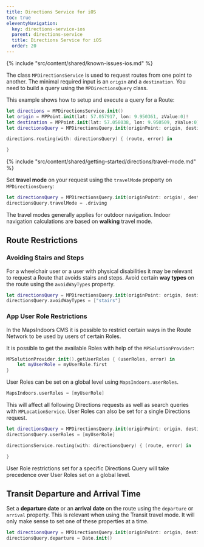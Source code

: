 ```yaml
---
title: Directions Service for iOS
toc: true
eleventyNavigation:
  key: directions-service-ios
  parent: directions-service
  title: Directions Service for iOS
  order: 20
---
```


<!-- Known Issues -->
{% include "src/content/shared/known-issues-ios.md" %}

The class `MPDirectionsService` is used to request routes from one point to another. The minimal required input is an `origin` and a `destination`. You need to build a query using the `MPDirectionsQuery` class.

This example shows how to setup and execute a query for a Route:

```swift
let directions = MPDirectionsService.init()
let origin = MPPoint.init(lat: 57.057917, lon: 9.950361, zValue:0)!
let destination = MPPoint.init(lat: 57.058038, lon: 9.950509, zValue:0)!
let directionsQuery = MPDirectionsQuery.init(originPoint: origin, destination: destination)

directions.routing(with: directionsQuery) { (route, error) in

}
```

<!-- Travel-mode -->
{% include "src/content/shared/getting-started/directions/travel-mode.md" %}

Set **travel mode** on your request using the `travelMode` property on `MPDirectionsQuery`:

```swift
let directionsQuery = MPDirectionsQuery.init(originPoint: origin!, destination: destination!)
directionsQuery.travelMode = .driving
```

The travel modes generally applies for outdoor navigation. Indoor navigation calculations are based on **walking** travel mode.

## Route Restrictions

### Avoiding Stairs and Steps

For a wheelchair user or a user with physical disabilities it may be relevant to request a Route that avoids stairs and steps. Avoid certain **way types** on the route using the `avoidWayTypes` property.

```swift
let directionsQuery = MPDirectionsQuery.init(originPoint: origin, destination: destination)
directionsQuery.avoidWayTypes = ["stairs"]
```

### App User Role Restrictions

In the MapsIndoors CMS it is possible to restrict certain ways in the Route Network to be used by users of certain Roles.

It is possible to get the available Roles with help of the `MPSolutionProvider`:

```swift
MPSolutionProvider.init().getUserRoles { (userRoles, error) in
    let myUserRole = myUserRole.first
}
```

User Roles can be set on a global level using `MapsIndoors.userRoles`.

```swift
MapsIndoors.userRoles = [myUserRole]
```

This will affect all following Directions requests as well as search queries with `MPLocationService`. User Roles can also be set for a single Directions request.

```swift
let directionsQuery = MPDirectionsQuery.init(originPoint: origin, destination: destination)
directionsQuery.userRoles = [myUserRole]

directionsService.routing(with: directionsQuery) { (route, error) in

}
```

User Role restrictions set for a specific Directions Query will take precedence over User Roles set on a global level.

## Transit Departure and Arrival Time

Set a **departure date** or an **arrival date** on the route using the `departure` or `arrival` property. This is relevant when using the Transit travel mode. It will only make sense to set one of these properties at a time.

```swift
let directionsQuery = MPDirectionsQuery.init(originPoint: origin, destination: destination)
directionsQuery.departure = Date.init()
```
